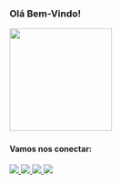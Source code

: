 ### <h3> Olá Bem-Vindo! </h3>

<div>
  <img height="180em" src="https://github-readme-stats.vercel.app/api/top-langs/?username=brunnuscz&layout=compact&langs_count=7&theme=dracula"/>
</div>

### <h4> Vamos nos conectar: </h4>
<div>
  <a href="https://www.linkedin.com/in/brunnuscz/" alt="Linkedin">
    <img src="https://img.shields.io/badge/LinkedIn-0077B5?style=for-the-badge&logo=linkedin&logoColor=white" />
  </a>
  <a href="https://www.instagram.com/brunnuscz/" alt="Instagram">
    <img src="https://img.shields.io/badge/Instagram-E4405F?style=for-the-badge&logo=instagram&logoColor=white"/>
  </a>
  <a href="mailto:brunnuscz@gmail.com" alt="Gmail"> 
    <img src="https://img.shields.io/badge/Gmail-D14836?style=for-the-badge&logo=gmail&logoColor=white" />
  </a>
  <a href="https://twitter.com/brunnuscz" alt="Twitter">
    <img src="https://img.shields.io/badge/Twitter-1DA1F2?style=for-the-badge&logo=twitter&logoColor=white" />
  </a>
</div>




